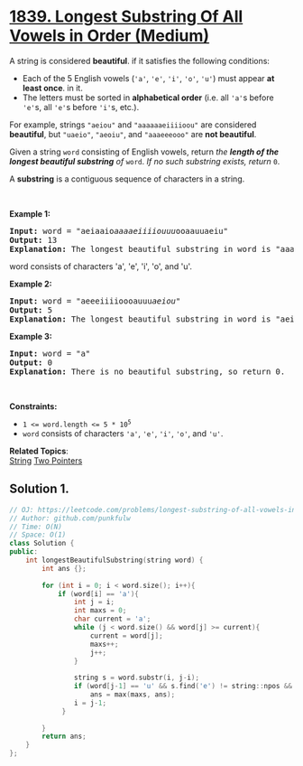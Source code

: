 # [1839. Longest Substring Of All Vowels in Order (Medium)](https://leetcode.com/problems/longest-substring-of-all-vowels-in-order/)

<p>A string is considered <b>beautiful</b>. if it satisfies the following conditions:</p>

<ul>
	<li>Each of the 5 English vowels (<code>'a'</code>, <code>'e'</code>, <code>'i'</code>, <code>'o'</code>, <code>'u'</code>) must appear <b>at least once</b>. in it.</li>
	<li>The letters must be sorted in <b>alphabetical order</b> (i.e. all <code>'a'</code>s before <code>'e'</code>s, all <code>'e'</code>s before <code>'i'</code>s, etc.).</li>
</ul>

<p>For example, strings <code>"aeiou"</code> and <code>"aaaaaaeiiiioou"</code> are considered <b>beautiful</b>,
  but <code>"uaeio"</code>, <code>"aeoiu"</code>, and <code>"aaaeeeooo"</code> are <b>not beautiful</b>.</p>
  
<p>Given a string <code>word</code> consisting of English vowels, 
  return <em>the <b>length of the longest beautiful substring</b> of </em><code>word</code>.<em> If no such substring exists, return</em> <code>0</code>.</p>
  
 <p>A <b>substring</b> is a contiguous sequence of characters in a string.</p>

<p>&nbsp;</p>
<p><strong>Example 1:</strong></p>

<pre><strong>Input:</strong> word = "aeiaaio<em>aaaaeiiiiouuu</em>ooaauuaeiu"
<strong>Output:</strong> 13
<strong>Explanation:</strong> The longest beautiful substring in word is "aaaaeiiiiouuu" of length 13.
</pre>



word consists of characters 'a', 'e', 'i', 'o', and 'u'.

<p><strong>Example 2:</strong></p>

<pre><strong>Input:</strong> word = "aeeeiiiioooauuu<em>aeiou</em>"
<strong>Output:</strong> 5
<strong>Explanation:</strong> The longest beautiful substring in word is "aeiou" of length 5.
</pre>

<p><strong>Example 3:</strong></p>

<pre><strong>Input:</strong> word = "a"
<strong>Output:</strong> 0
<strong>Explanation:</strong> There is no beautiful substring, so return 0.
</pre>

<p>&nbsp;</p>
<p><strong>Constraints:</strong></p>

<ul>
	<li><code>1 &lt;= word.length &lt;= 5 * 10<sup>5</sup></code></li>
	<li><code>word</code> consists of characters <code>'a'</code>, <code>'e'</code>, <code>'i'</code>, <code>'o'</code>, and <code>'u'</code>.</li>
</ul>


**Related Topics**:  
[String](https://leetcode.com/tag/string/)  [Two Pointers](https://leetcode.com/tag/two-pointers/)

## Solution 1. 

```cpp
// OJ: https://leetcode.com/problems/longest-substring-of-all-vowels-in-order/
// Author: github.com/punkfulw
// Time: O(N)
// Space: O(1) 
class Solution {
public:
    int longestBeautifulSubstring(string word) {
        int ans {};
        
        for (int i = 0; i < word.size(); i++){
            if (word[i] == 'a'){
                int j = i;
                int maxs = 0;
                char current = 'a';
                while (j < word.size() && word[j] >= current){ 
                    current = word[j];
                    maxs++;
                    j++;
                }
                
                string s = word.substr(i, j-i);
                if (word[j-1] == 'u' && s.find('e') != string::npos && s.find('i') != string::npos && s.find('o') != string::npos)
                    ans = max(maxs, ans);
                i = j-1;
             }
            
        }
        return ans;  
    }
};
```
